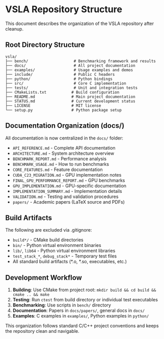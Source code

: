 # VSLA Repository Structure

This document describes the organization of the VSLA repository after cleanup.

## Root Directory Structure

```
vsla/
├── bench/                    # Benchmarking framework and results
├── docs/                     # All project documentation  
├── examples/                 # Usage examples and demos
├── include/                  # Public C headers
├── python/                   # Python bindings
├── src/                      # Core C implementation
├── tests/                    # Unit and integration tests
├── CMakeLists.txt           # Build configuration
├── README.md                # Main project documentation
├── STATUS.md                # Current development status
├── LICENSE                  # MIT license
└── setup.py                 # Python package setup
```

## Documentation Organization (docs/)

All documentation is now centralized in the `docs/` folder:

- `API_REFERENCE.md` - Complete API documentation
- `ARCHITECTURE.md` - System architecture overview  
- `BENCHMARK_REPORT.md` - Performance analysis
- `BENCHMARK_USAGE.md` - How to run benchmarks
- `CORE_FEATURES.md` - Feature documentation
- `CUDA_C23_MIGRATION.md` - GPU implementation notes
- `FINAL_GPU_PERFORMANCE_REPORT.md` - GPU benchmarks
- `GPU_IMPLEMENTATION.md` - GPU-specific documentation
- `IMPLEMENTATION_SUMMARY.md` - Implementation details
- `VALIDATION.md` - Testing and validation procedures
- `papers/` - Academic papers (LaTeX source and PDFs)

## Build Artifacts

The following are excluded via .gitignore:

- `build*/` - CMake build directories
- `bin/` - Python virtual environment binaries
- `lib/`, `lib64` - Python virtual environment libraries  
- `test_stack_*`, `debug_stack*` - Temporary test files
- All standard build artifacts (*.o, *.so, executables, etc.)

## Development Workflow

1. **Building**: Use CMake from project root: `mkdir build && cd build && cmake .. && make`
2. **Testing**: Run `ctest` from build directory or individual test executables
3. **Benchmarking**: Use scripts in `bench/` directory
4. **Documentation**: Papers in `docs/papers/`, general docs in `docs/`
5. **Examples**: C examples in `examples/`, Python examples in `python/`

This organization follows standard C/C++ project conventions and keeps the repository clean and navigable.